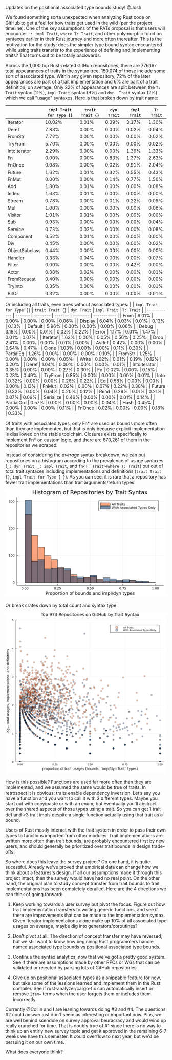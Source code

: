 Updates on the positional associated type bounds study! @Josh

We found something sorta unexpected when analyzing Rust code on GitHub to get a feel for how traits get used in the wild (per the project timeline). One of the key assumptions of the PATs proposal is that users will encounter `_: impl Trait`, `where T: Trait`, and other polymorphic function syntaxes earlier in their Rust journey and more often thereafter. This is the motivation for the study: does the simpler type bound syntax encountered while using traits transfer to the experience of defining and implementing traits? That turns out to be totally backwards.

Across the 1,000 top Rust-related GitHub repositories, there are 776,197 total appearances of traits in the syntax tree. 150,074 of those include some sort of associated type. Within any given repository, 72% of the later appearances are part of a trait implementation and 6% are part of a trait definition, on average. Only 22% of appearances are split between the `T: Trait` syntax (11%), `impl Trait` syntax (9%) and `dyn  Trait` syntax (2%) which we call "usage" syntaxes. Here is that broken down by trait name:

|                | `impl Trait for Type {}` | `trait Trait {}` | `dyn Trait` | `impl Trait` | `T: Trait` |
| -------------- | ------- | -------- | ------- | -------- | ----------- |
|       Iterator |  10.02% |    0.01% |   0.39% |    3.17% |       1.30% |
|          Deref |   7.83% |    0.00% |   0.00% |    0.02% |       0.04% |
|        FromStr |   7.72% |    0.00% |   0.00% |    0.00% |       0.02% |
|        TryFrom |   5.70% |    0.00% |   0.00% |    0.00% |       0.02% |
|   IntoIterator |   2.29% |    0.00% |   0.00% |    1.39% |       1.33% |
|             Fn |   0.00% |    0.00% |   0.83% |    1.37% |       2.63% |
|         FnOnce |   0.08% |    0.00% |   0.02% |    0.91% |       2.04% |
|         Future |   1.62% |    0.01% |   0.32% |    0.55% |       0.43% |
|          FnMut |   0.00% |    0.00% |   0.14% |    0.77% |       1.50% |
|            Add |   1.80% |    0.01% |   0.00% |    0.00% |       0.08% |
|          Index |   1.63% |    0.01% |   0.00% |    0.00% |       0.00% |
|         Stream |   0.78% |    0.00% |   0.01% |    0.22% |       0.09% |
|            Mul |   1.00% |    0.00% |   0.00% |    0.00% |       0.06% |
|        Visitor |   1.01% |    0.01% |   0.00% |    0.00% |       0.00% |
|            Sub |   0.93% |    0.00% |   0.00% |    0.00% |       0.04% |
|        Service |   0.73% |    0.02% |   0.00% |    0.00% |       0.08% |
|      Component |   0.52% |    0.01% |   0.00% |    0.00% |       0.00% |
|            Div |   0.45% |    0.00% |   0.00% |    0.00% |       0.02% |
| ObjectSubclass |   0.44% |    0.00% |   0.00% |    0.00% |       0.00% |
|        Handler |   0.33% |    0.04% |   0.00% |    0.00% |       0.07% |
|         Filter |   0.00% |    0.00% |   0.00% |    0.42% |       0.00% |
|          Actor |   0.38% |    0.02% |   0.00% |    0.00% |       0.01% |
|    FromRequest |   0.40% |    0.00% |   0.00% |    0.00% |       0.00% |
|        TryInto |   0.35% |    0.00% |   0.00% |    0.00% |       0.01% |
|          BitOr |   0.32% |    0.00% |   0.00% |    0.00% |       0.01% |

Or including all traits, even ones without associated types:
|                | `impl Trait for Type {}` | `trait Trait {}` | `dyn Trait` | `impl Trait` | `T: Trait` |
| ------------ | ------- | -------- | ------- | -------- | ----------- |
|         From |   9.01% |    0.00% |   0.00% |    0.00% |       0.06% |
|      Display |   6.04% |    0.03% |   0.01% |    0.13% |       0.13% |
|      Default |   5.96% |    0.00% |   0.00% |    0.00% |       0.06% |
|        Debug |   3.18% |    0.00% |   0.01% |    0.02% |       0.22% |
|        Error |   1.17% |    0.01% |   1.47% |    0.01% |       0.07% |
|     Iterator |   1.62% |    0.00% |   0.05% |    0.56% |       0.25% |
|         Drop |   2.41% |    0.00% |   0.00% |    0.01% |       0.00% |
|        AsRef |   0.42% |    0.00% |   0.00% |    0.64% |       0.47% |
|        Clone |   1.03% |    0.00% |   0.00% |    0.11% |       0.30% |
|    PartialEq |   1.26% |    0.00% |   0.00% |    0.00% |       0.10% |
|      FromStr |   1.25% |    0.00% |   0.00% |    0.00% |       0.05% |
|        Write |   0.62% |    0.01% |   0.19% |    0.12% |       0.20% |
|        Deref |   1.04% |    0.00% |   0.00% |    0.00% |       0.01% |
| IntoIterator |   0.35% |    0.00% |   0.00% |    0.27% |       0.30% |
|           Fn |   0.02% |    0.00% |   0.15% |    0.23% |       0.49% |
|      TryFrom |   0.85% |    0.00% |   0.00% |    0.00% |       0.01% |
|         Into |   0.32% |    0.00% |   0.00% |    0.26% |       0.22% |
|           Eq |   0.58% |    0.00% |   0.00% |    0.00% |       0.13% |
|        FnMut |   0.02% |    0.00% |   0.07% |    0.22% |       0.38% |
|       Future |   0.32% |    0.00% |   0.04% |    0.20% |       0.12% |
|         Read |   0.29% |    0.01% |   0.21% |    0.07% |       0.09% |
|    Serialize |   0.46% |    0.00% |   0.00% |    0.01% |       0.14% |
|   PartialOrd |   0.57% |    0.00% |   0.00% |    0.00% |       0.04% |
|         Hash |   0.45% |    0.00% |   0.00% |    0.00% |       0.11% |
|       FnOnce |   0.02% |    0.00% |   0.00% |    0.18% |       0.33% |

Of traits with associated types, only Fn\* are used as bounds more often than they are implemented, but that is only because explicit implementation is disallowed on the stable toolchain. Closures exists specifically to implement Fn\* on custom logic, and there are 670,261 of them in the repositories we scraped.

Instead of considering the *average* syntax breakdown, we can put repositories on a histogram according to the prevalence of usage syntaxes (`_: dyn Trait`, `_: impl Trait`, and `fn<T: Trait>`/`where T: Trait`) out out of total trait syntaxes including implementations and definitions (`trait Trait {}`, `impl Trait for Type { }`). As you can see, it is rare that a repository has fewer trait implementations than trait arguments/return types:

![](./repository_usage_histogram.svg)

Or break crates down by total count and syntax type:

![](./repository_usage_scatterplot.svg)

How is this possible? Functions are used far more often than they are implemented, and we assumed the same would be true of traits. In retrospect it is obvious: traits enable dependency inversion. Let’s say you have a function and you want to call it with 3 different types. Maybe you start out with copy/paste or with an enum, but eventually you'll abstract over the shared aspects of those types using a trait. So you can get 1 trait def and >3 trait impls despite a single function actually using that trait as a bound.

Users of Rust mostly interact with the trait system in order to pass their own types to functions imported from other modules. Trait implementations are written more often than trait bounds, are probably encountered first by new users, and should generally be prioritized over trait bounds in design trade-offs!

So where does this leave the survey project? On one hand, it is quite sucessful. Already we've proved that empirical data can change how we think about a features's design. If all our assumptions made it through this project intact, then the survey would have had no real point. On the other hand, the original plan to study concept transfer from trait bounds to trait implementations has been completely derailed. Here are the 4 directions we can think of going forward:

1. Keep working towards a user survey but pivot the focus. Figure out how trait implementation transfers to writing generic functions, and see if there are improvements that can be made to the implementation syntax. Given Iterator implementations alone make up 10% of all associated type usages on average, maybe dig into generators/coroutines?

2. Don't pivot at all. The direction of concept transfer may have reversed, but we still want to know how beginning Rust programmers handle named associated type bounds vs positional associated type bounds.

3. Continue the syntax analytics, now that we've got a pretty good system. See if there are assumptions made by other RFCs or WGs that can be validated or rejected by parsing lots of GitHub repositories.

4. GIve up on positional associated types as a shippable feature for now, but take some of the lessions learned and implement them in the Rust compiler. See if rust-analyzer/cargo-fix can automatically insert or remove `Item=` terms when the user forgets them or includes them incorrectly.

Currently @Collin and I are leaning towards doing \#3 and \#4. The questions \#2 could answer just don't seem as interesting or important now. Plus, we are well behind scehdule on survey approval beuracracy and would wind up really crunched for time. That is doubly true of \#1 since there is no way to think up an entirly new survey topic and get it approved in the remaining 6-7 weeks we have this semester. It could overflow to next year, but we'd be persuing it on our own time.

What does everyone think?
